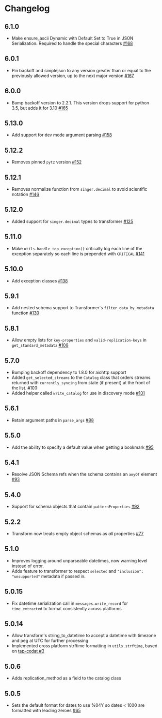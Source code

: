 # Changelog

## 6.1.0
  * Make ensure_ascii Dynamic with Default Set to True in JSON Serialization. Required to handle the special characters [#168](https://github.com/singer-io/singer-python/pull/168)

## 6.0.1
  * Pin backoff and simplejson to any version greater than or equal to the previously allowed version, up to the next major version [#167](https://github.com/singer-io/singer-python/pull/167)

## 6.0.0
  * Bump backoff version to 2.2.1. This version drops support for python 3.5, but adds it for 3.10 [#165](https://github.com/singer-io/singer-python/pull/165)

## 5.13.0
  * Add support for dev mode argument parsing [#158](https://github.com/singer-io/singer-python/pull/158)

## 5.12.2
  * Removes pinned `pytz` version [#152](https://github.com/singer-io/singer-python/pull/152)

## 5.12.1
  * Removes normalize function from `singer.decimal` to avoid scientific notation [#146](https://github.com/singer-io/singer-python/pull/146)

## 5.12.0
  * Added support for `singer.decimal` types to transformer [#125](https://github.com/singer-io/singer-python/pull/125)

## 5.11.0
  * Make `utils.handle_top_exception()` critically log each line of the exception separately so each line is prepended with `CRITICAL` [#141](https://github.com/singer-io/singer-python/pull/141)

## 5.10.0
  * Add exception classes [#138](https://github.com/singer-io/singer-python/pull/138)

## 5.9.1
  * Add nested schema support to Transformer's `filter_data_by_metadata` function [#130](https://github.com/singer-io/singer-python/pull/130)

## 5.8.1
  * Allow empty lists for `key-properties` and `valid-replication-keys` in `get_standard_metadata` [#106](https://github.com/singer-io/singer-python/pull/106)

## 5.7.0
  * Bumping backoff dependency to 1.8.0 for aiohttp support
  * Added `get_selected_streams` to the `Catalog` class that orders streams returned with `currently_syncing` from state (if present) at the front of the list. [#100](https://github.com/singer-io/singer-python/pull/100)
  * Added helper called `write_catalog` for use in discovery mode [#101](https://github.com/singer-io/singer-python/pull/101)

## 5.6.1
  * Retain argument paths in `parse_args` [#88](https://github.com/singer-io/singer-python/pull/88)

## 5.5.0
  * Add the ability to specify a default value when getting a bookmark [#95](https://github.com/singer-io/singer-python/pull/95)

## 5.4.1
  * Resolve JSON Schema refs when the schema contains an `anyOf` element [#93](https://github.com/singer-io/singer-python/pull/93)

## 5.4.0
  * Support for schema objects that contain `patternProperties` [#92](https://github.com/singer-io/singer-python/pull/92)

## 5.2.2
  * Transform now treats empty object schemas as *all* properties [#77](https://github.com/singer-io/singer-python/pull/77)

## 5.1.0
  * Improves logging around unparseable datetimes, now warning level instead of error.
  * Adds feature to transformer to respect `selected` and `"inclusion": "unsupported"` metadata if passed in.

## 5.0.15
  * Fix datetime serialization call in `messages.write_record` for `time_extracted` to format consistently across platforms

## 5.0.14
  * Allow transform's string_to_datetime to accept a datetime with timezone and peg at UTC for further processing
  * Implemented cross platform strftime formatting in `utils.strftime`, based on [tap-codat #3](https://github.com/singer-io/tap-codat/pull/3)

## 5.0.6
  * Adds replication_method as a field to the catalog class

## 5.0.5
  * Sets the default format for dates to use %04Y so dates < 1000 are formatted with leading zeroes [#65](https://github.com/singer-io/singer-python/pull/65)
